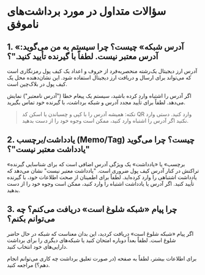 # سؤالات متداول در مورد برداشت‌های ناموفق

## 1.	«آدرس شبکه» چیست؟ چرا سیستم به من می‌گوید: آدرس معتبر نیست. لطفاً با گیرنده تأیید کنید."؟

آدرس ارز دیجیتال یک‌رشته منحصربه‌فرد از حروف و اعداد یک کیف پول رمزنگاری است که می‌تواند برای ارسال و دریافت ارز دیجیتال استفاده شود. این نشان‌دهنده محل یک کیف پول در بلاک‌چین است.

اگر آدرس را اشتباه وارد کرده باشید، سیستم یک پیغام خطا ("آدرس نامعتبر") نمایش می‌دهد. لطفاً برای تأیید مجدد آدرس و شبکه برداشت، با گیرنده خود تماس بگیرید.

> نکته: همیشه آدرس را با کپی و چسباندن یا اسکن کد QR وارد کنید. دستی وارد نکنید اگر آدرس را اشتباه وارد کنید، ممکن است وجوه خود را از دست بدهید.

## 2.	 یادداشت/برچسب (Memo/Tag) چیست؟ چرا می‌گوید "یادداشت معتبر نیست"؟

«برچسب» یا «یادداشت» یک ویژگی آدرس اضافی است که برای شناسایی گیرنده تراکنش در کنار آدرس کیف پول ضروری است.
"یادداشت معتبر نیست" نشان می‌دهد که یادداشت اشتباهی را وارد کرده‌اید. لطفاً برای اطمینان از صحت اطلاعات خود، با گیرنده تأیید کنید.
اگر آدرس یا یادداشت اشتباه را وارد کنید، ممکن است وجوه خود را از دست بدهید.
	
## 3.	 چرا پیام «شبکه شلوغ است» دریافت می‌کنم؟ چه می‌توانم بکنم؟

اگر پیام «شبکه شلوغ است» دریافت کردید، این بدان معناست که شبکه در حال حاضر شلوغ است. لطفاً بعداً دوباره امتحان کنید یا شبکه‌های دیگری را برای برداشت دارایی‌های خود انتخاب کنید.

برای اطلاعات بیشتر، لطفاً به صفحه (در صورت تعلیق برداشت چه کاری می‌توانم انجام دهم؟) مراجعه کنید.
